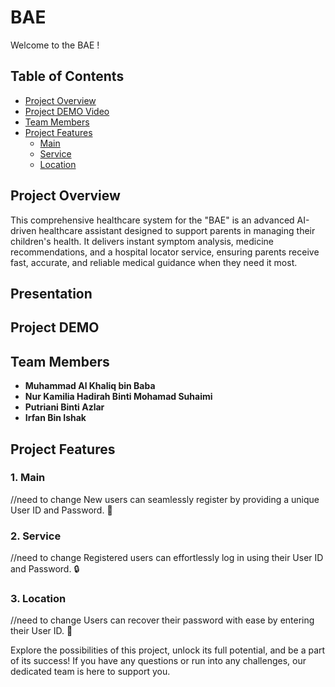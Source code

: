 # BAE

Welcome to the BAE ! 

## Table of Contents 
- [Project Overview](#project-overview-)
- [Project DEMO Video](#project-DEMO-)
- [Team Members](#team-members-)
- [Project Features](#project-features-)
   - [Main](#1-Main-)
   - [Service](#2-Service-)
   - [Location](#3-Location-)


## Project Overview 

This comprehensive healthcare system for the "BAE" is an advanced AI-driven healthcare assistant designed to support parents in managing their children's health. It delivers instant symptom analysis, medicine recommendations, and a hospital locator service, ensuring parents receive fast, accurate, and reliable medical guidance when they need it most. 

## Presentation


## Project DEMO 

## Team Members 

- **Muhammad Al Khaliq bin Baba**
- **Nur Kamilia Hadirah Binti Mohamad Suhaimi**
- **Putriani Binti Azlar**
- **Irfan Bin Ishak**

## Project Features 

### 1. Main 
//need to change
New users can seamlessly register by providing a unique User ID and Password. 🔑

### 2. Service
//need to change
Registered users can effortlessly log in using their User ID and Password. 🔒

### 3. Location 
//need to change 
Users can recover their password with ease by entering their User ID. 🤞

Explore the possibilities of this project, unlock its full potential, and be a part of its success! If you have any questions or run into any challenges, our dedicated team is here to support you.
